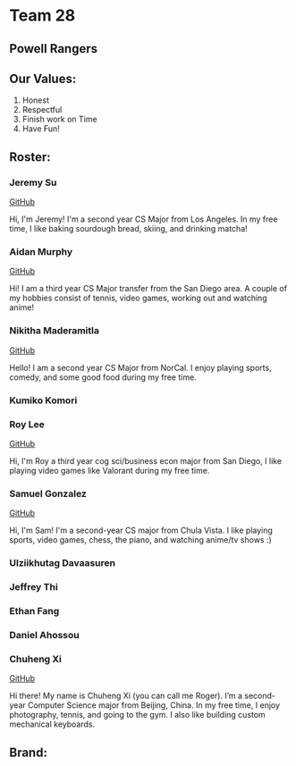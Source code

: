 # Team 28

## Powell Rangers

## Our Values:  
1. Honest
2. Respectful
3. Finish work on Time
4. Have Fun!


## Roster: 

### Jeremy Su

[GitHub](https://github.com/jeremysu99)

Hi, I'm Jeremy! I'm a second year CS Major from Los Angeles. In my free time, I like baking sourdough bread, skiing, and drinking matcha!

### Aidan Murphy 

[GitHub](https://github.com/AiMurphy-UCSD)

Hi! I am a third year CS Major transfer from the San Diego area. A couple of my hobbies consist of tennis, video games, working out and watching anime!

### Nikitha Maderamitla

[GitHub](https://github.com/niktion9)

Hello! I am a second year CS Major from NorCal. I enjoy playing sports, comedy, and some good food during my free time.

### Kumiko Komori
### Roy Lee

[GitHub](https://github.com/royhlee)

Hi, I'm Roy a third year cog sci/business econ major from San Diego, I like playing video games like Valorant during my free time.

### Samuel Gonzalez

[GitHub](https://github.com/SamGlez11)

Hi, I'm Sam! I'm a second-year CS major from Chula Vista. I like playing sports, video games, chess, the piano, and watching anime/tv shows :)

### Ulziikhutag Davaasuren
### Jeffrey Thi
### Ethan Fang
### Daniel Ahossou
### Chuheng Xi

[GitHub](https://github.com/xchuheng613)

Hi there! My name is Chuheng Xi (you can call me Roger). I’m a second-year Computer Science major from Beijing, China. In my free time, I enjoy photography, tennis, and going to the gym. I also like building custom mechanical keyboards.

## Brand:




